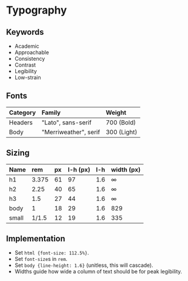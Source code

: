 # Typography

## Keywords
- Academic
- Approachable
- Consistency
- Contrast
- Legibility
- Low-strain

## Fonts

| Category | Family                  | Weight      |
| :------- | :---------------------- | :---------- |
| Headers  | "Lato", sans-serif      | 700 (Bold)  |
| Body     | "Merriweather", serif   | 300 (Light) |

## Sizing

| Name  | rem   | px    | l-h (px) | l-h | width (px) |
| :---- | :---- | :---- | :------- | :-- | :--------- |
| h1    | 3.375 | 61    | 97       | 1.6 | ∞          |
| h2    | 2.25  | 40    | 65       | 1.6 | ∞          |
| h3    | 1.5   | 27    | 44       | 1.6 | ∞          |
| body  | 1     | 18    | 29       | 1.6 | 829        |
| small | 1/1.5 | 12    | 19       | 1.6 | 335        |


## Implementation

- Set `html {font-size: 112.5%}`.
- Set `font-size`s in `rem`.
- Set `body {line-height: 1.6}` (unitless, this will cascade).
- Widths guide how wide a column of text should be for peak legibility.
